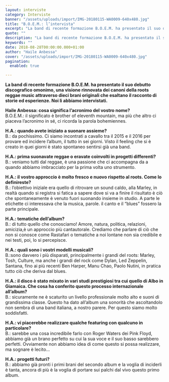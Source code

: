 ```yaml
---
layout: interviste
category: Interviste
banner: "/assets/uploads/import/IMG-20180115-WA0009-640x480.jpg"
title: "B.O.E.M.: l’intervista"
excerpt: "La band di recente formazione B.O.E.M. ha presentato il suo debutto discografico omonimo, una visione rinnovata dei canoni della roots reggae music attraverso dieci brani originali che esaltano il racconto di storie ed esperienze. Noi li abbiamo intervistati. Haile Anbessa: cosa significa l’acronimo del vostro nome? B.O.E.M.: il significato è brother of eleventh mountain, ma…"
quote: ""
description: "La band di recente formazione B.O.E.M. ha presentato il suo debutto discografico omonimo, una visione rinnovata dei canoni della roots reggae music attraverso dieci brani originali che esaltano il racconto di storie ed esperienze. Noi li abbiamo intervistati. Haile Anbessa: cosa significa l’acronimo del vostro nome? B.O.E.M.: il significato è brother of eleventh mountain, ma…"
keywords: ""
date: 2018-08-28T00:00:00.000+01:00
author: "Haile Anbessa"
cover: "/assets/uploads/import/IMG-20180115-WA0009-640x480.jpg"
pagination:
  enabled: true

---
```


**La band di recente formazione B.O.E.M. ha presentato il suo debutto discografico omonimo, una visione rinnovata dei canoni della roots reggae music attraverso dieci brani originali che esaltano il racconto di storie ed esperienze. Noi li abbiamo intervistati.**

**Haile Anbessa: cosa significa l’acronimo del vostro nome?**  
B.O.E.M.: il significato è brother of eleventh mountain, ma più che altro ci piaceva l’acronimo in sé, ci ricorda la parola bohemiennes.

**H.A.: quando avete iniziato a suonare assieme?**  
B.: da pochissimo. Ci siamo incontrati a cavallo tra il 2015 e il 2016 per provare ed incidere l’album, il tutto in sei giorni. Visto il feeling che si è creato in quei giorni è stato spontaneo sentirsi già una band.

**H.A.: prima suonavate reggae o eravate coinvolti in progetti differenti?**  
B.: veniamo tutti dal reggae, è una passione che ci accompagna da a quando abbiamo imbracciato per la prima volta uno strumento.

**H.A.: il vostro approccio è molto fresco e nuovo rispetto al roots. Come lo definireste?**  
B.: l’obiettivo iniziale era quello di ritrovare un sound caldo, alla Marley, in realtà quando si registra si fatica a sapere dove si va a finire il risultato è ciò che spontaneamente è venuto fuori suonando insieme in studio. A parte le etichette ci interessava che la musica, parole. il canto e il “blues” fossero la parte principale.

**H.A.: tematiche dell’album?**  
B.: di tutto quello che conosciamo! Amore, natura, politica, relazioni, amicizia,è un approccio più cantautorale. Crediamo che parlare di ciò che non si conosce come Rastafari o tematiche a noi lontane non sia credibile e nei testi, poi, lo si percepisce.

**H.A.: quali sono i vostri modelli musicali?**  
B.:sono davvero i più disparati, principalmente i grandi del roots: Marley, Tosh, Culture, ma anche i grandi del rock come Dylan, Led Zeppelin, Santana, fino ai più recenti Ben Harper, Manu Chao, Paolo Nutini, in pratica tutto ciò che deriva dal blues.

**H.A.: il disco è stato mixato in vari studi prestigiosi tra cui quello di Albo in Giamaica. Che cosa ha conferito questo processo internazionale all’album?**  
B.: sicuramente ne è scaturito un livello professionale molto alto e suoni di grandissima classe. Questo ha dato all’album una sonorità che ascoltandolo non sembra di una band italiana, a nostro parere. Per questo siamo molto soddisfatti.

**H.A.: vi piacerebbe realizzare qualche featuring con qualcuno in particolare?**  
B.: sarebbe una cosa incredibile farlo con Roger Waters dei Pink Floyd, abbiamo già un brano perfetto su cui la sua voce e il suo basso sarebbero perfetti. Ovviamente non abbiamo idea di come questo si possa realizzare, ma sognare è lecito…

**H.A.: progetti futuri?**  
B.: abbiamo già pronti i primi brani del secondo album e la voglia di inciderli è tanta, ancora di più è la voglia di portare sui palchi dal vivo questo primo album.